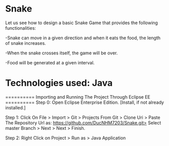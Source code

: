 # Snake
Let us see how to design a basic Snake Game that provides the following functionalities:

-Snake can move in a given direction and when it eats the food, the length of snake increases. 

-When the snake crosses itself, the game will be over. 

-Food will be generated at a given interval.

# Technologies used: Java

========== Importing and Running The Project Through Eclipse EE ==========
Step 0: Open Eclipse Enterprise Edition. [Install, if not already installed.]

Step 1: Click On File > Import > Git > Projects From Git > Clone Uri > Paste The Repository Url as: https://github.com/DucNHM7203/Snake.git> Select master Branch > Next > Next > Finish.

Step 2: Right Click on Project > Run as > Java Application
